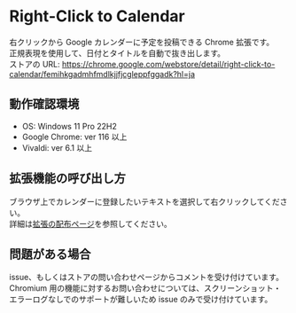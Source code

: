 # Right-Click to Calendar

右クリックから Google カレンダーに予定を投稿できる Chrome 拡張です。  
正規表現を使用して、日付とタイトルを自動で抜き出します。  
ストアの URL: https://chrome.google.com/webstore/detail/right-click-to-calendar/femihkgadmhfmdlkjjfjcgleppfggadk?hl=ja

## 動作確認環境

- OS: Windows 11 Pro 22H2
- Google Chrome: ver 116 以上
- Vivaldi: ver 6.1 以上

## 拡張機能の呼び出し方

ブラウザ上でカレンダーに登録したいテキストを選択して右クリックしてください。  
詳細は[拡張の配布ページ](https://chrome.google.com/webstore/detail/right-click-to-calendar/femihkgadmhfmdlkjjfjcgleppfggadk?hl=ja)を参照してください。

## 問題がある場合

issue、もしくはストアの問い合わせページからコメントを受け付けています。
Chromium 用の機能に対するお問い合わせについては、スクリーンショット・エラーログなしでのサポートが難しいため issue のみで受け付けています。
